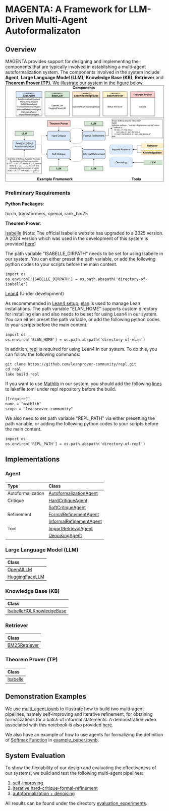 # MAGENTA: A Framework for LLM-Driven Multi-Agent Autoformalizaton
## Overview
MAGENTA provides support for designing and implementing the components that are typically involved in establishing a multi-agent autoformalization system. The components involved in the system include **Agent**, **Large Language Model (LLM)**, **Knowledge Base (KB)**, **Retriever** and **Theorem Prover (TP)**. We illustrate our system in the figure below.
![framework](/multi_agent.png)

### Preliminary Requirements
**Python Packages**: 

torch, transformers, openai, rank_bm25

**Theorem Prover**: 

[Isabelle](https://isabelle.in.tum.de/) (Note: The official Isabelle website has upgraded to a 2025 version. A 2024 version which was used in the development of this system is provided [here](https://drive.google.com/file/d/1c0dW3zLd0eUU5PC0sEorZ6V1Gec410W-/view?usp=drive_link))

The path variable "ISABELLE_DIRPATH" needs to be set for using Isabelle in our system. You can either preset the path variable, or add the following python codes to your scripts before the main content.
```
import os
os.environ['ISABELLE_DIRPATH'] = os.path.abspath('directory-of-isabelle')
```

[Lean4](https://github.com/leanprover/lean4) (Under development)

As recommmended in [Lean4 setup](https://lean-lang.org/lean4/doc/setup.html), [elan](https://github.com/leanprover/elan) is used to manage Lean installations. The path variable "ELAN_HOME" supports custom directory for installing elan and also needs to be set for using Lean4 in our system. You can either preset the path variable, or add the following python codes to your scripts before the main content.
```
import os
os.environ['ELAN_HOME'] = os.path.abspath('directory-of-elan')
```

In addition, [repl](https://github.com/leanprover-community/repl) is required for using Lean4 in our system. To do this, you can follow the following commands:
```
git clone https://github.com/leanprover-community/repl.git
cd repl
lake build repl
```

If you want to use [Mathlib](https://github.com/leanprover-community/mathlib4) in our system, you should add the following [lines](https://github.com/leanprover-community/mathlib4/wiki/Using-mathlib4-as-a-dependency) to lakefile.toml under repl repository before the build.
```
[[require]]
name = "mathlib"
scope = "leanprover-community"
```

We also need to set path variable "REPL_PATH" via either presetting the path variable, or adding the following python codes to your scripts before the main content.
```
import os
os.environ['REPL_PATH'] = os.path.abspath('directory-of-repl')
```

## Implementations 
### Agent

| Type                   | Class                                                         |
|:-----------------------|:--------------------------------------------------------------|
| Autoformalization      | [AutoformalizationAgent](/agent/autoformalization.py)         |
| Critique               | [HardCritiqueAgent](/agent/hard_critique.py)                  |
|                        | [SoftCritiqueAgent](/agent/soft_critique.py)                  |
| Refinement             | [FormalRefinementAgent](/agent/formal_refinement.py)          |
|                        | [InformalRefinementAgent](/agent/informal_refinement.py)      |
| Tool                   | [ImportRetrievalAgent](/agent/import_retrieval.py)            |
|                        | [DenoisingAgent](/agent/denoising.py)                         |

### Large Language Model (LLM)

| Class                                                |
|:-----------------------------------------------------|
| [OpenAILLM](/llm/openai_llm.py)                      |
| [HuggingFaceLLM](/llm/huggingface_llm.py)            |

### Knowledge Base (KB)

| Class                                                            |
|:-----------------------------------------------------------------|
| [IsabelleHOLKnowledgeBase](/knowledge_base/isabelle_hol.py)      |

### Retriever

| Class                                                            |
|:-----------------------------------------------------------------|
| [BM25Retriever](/retriever/BM25.py)                              |

### Theorem Prover (TP)
| Class                                                            |
|:-----------------------------------------------------------------|
| [Isabelle](/theorem_prover/isabelle.py)                              |

## Demonstration Examples
We use [multi_agent.ipynb](/multi_agent.ipynb) to illustrate how to build two multi-agent pipelines, namely self-improving and iterative refinement, for obtaining formalizations for a batch of informal statements. A demonstration video associated with this notebook is also provided [here](https://drive.google.com/file/d/1Ieqbg3QVg-j5sR22Y_tOZBuuyw9IHmH-/view?usp=drive_link).

We also have an example of how to use agents for formalizing the definition of [Softmax Function](https://en.wikipedia.org/wiki/Softmax_function#Definition) in [example_paper.ipynb](/example_paper.ipynb).

## System Evaluation
To show the flexiability of our design and evaluating the effectiveness of our systems, we build and test the following multi-agent pipelines: 

1. [self-improving](/evaluation_experiments/self_improving.py)
2. [iterative hard-critique-formal-refinement](/evaluation_experiments/iterative.py)
3. [autoformalization + denoising](/evaluation_experiments/denoising.py)

All results can be found under the directory [evaluation_experiments](/evaluation_experiments).
